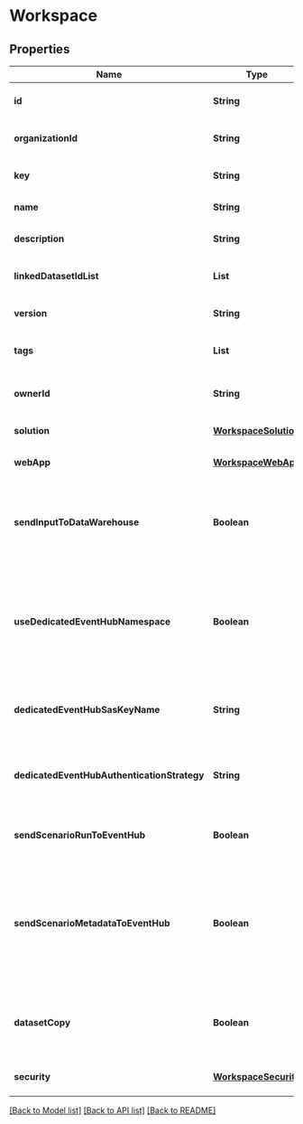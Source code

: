 # Workspace
## Properties

| Name | Type | Description | Notes |
|------------ | ------------- | ------------- | -------------|
| **id** | **String** | Workspace unique identifier generated by the API | [optional] [default to null] |
| **organizationId** | **String** | Organization unique identifier under which the workspace resides | [optional] [default to null] |
| **key** | **String** | technical key for resource name convention and version grouping. Must be unique | [default to null] |
| **name** | **String** | Workspace name. This name is display in the sample webApp | [default to null] |
| **description** | **String** | the Workspace description | [optional] [default to null] |
| **linkedDatasetIdList** | **List** | list of dataset linked to this dataset | [optional] [default to null] |
| **version** | **String** | the Workspace version MAJOR.MINOR.PATCH. | [optional] [default to null] |
| **tags** | **List** | the list of tags | [optional] [default to null] |
| **ownerId** | **String** | the user id which own this workspace. set by the API from Authentification service receved id | [optional] [default to null] |
| **solution** | [**WorkspaceSolution**](WorkspaceSolution.md) |  | [default to null] |
| **webApp** | [**WorkspaceWebApp**](WorkspaceWebApp.md) |  | [optional] [default to null] |
| **sendInputToDataWarehouse** | **Boolean** | default setting for all Scenarios and Run Templates to set whether or not the Dataset values and the input parameters values are send to the DataWarehouse prior to the ScenarioRun | [optional] [default to null] |
| **useDedicatedEventHubNamespace** | **Boolean** | Set this property to true to use a dedicated Azure Event Hub Namespace for this Workspace. The Event Hub Namespace must be named \\&#39;&lt;organization_id\\&gt;-&lt;workspace_id\\&gt;\\&#39; (in lower case). This Namespace must also contain two Event Hubs named \\&#39;probesmeasures\\&#39; and \\&#39;scenariorun\\&#39;. | [optional] [default to false] |
| **dedicatedEventHubSasKeyName** | **String** | the Dedicated Event Hub SAS key name, default to RootManageSharedAccessKey. Use the /secret endpoint to set the key value | [optional] [default to null] |
| **dedicatedEventHubAuthenticationStrategy** | **String** | the Event Hub authentication strategy, SHARED_ACCESS_POLICY or TENANT_CLIENT_CREDENTIALS. Default to the one defined for the tenant. | [optional] [default to null] |
| **sendScenarioRunToEventHub** | **Boolean** | default setting for all Scenarios and Run Templates to set whether or not the ScenarioRun is send to the Event Hub | [optional] [default to true] |
| **sendScenarioMetadataToEventHub** | **Boolean** | Set this property to false to not send scenario metada to Azure Event Hub Namespace for this Workspace. The Event Hub Namespace must be named \\&#39;&lt;organization_id\\&gt;-&lt;workspace_id\\&gt;\\&#39; (in lower case). This Namespace must also contain two Event Hubs named \\&#39;scenariometadata\\&#39; and \\&#39;scenariorunmetadata\\&#39;. | [optional] [default to false] |
| **datasetCopy** | **Boolean** | Activate the copy of dataset on scenario creation, meaning that each scenario created in this workspace will make this copy. when false, scenario use directly the dataset specified. | [optional] [default to true] |
| **security** | [**WorkspaceSecurity**](WorkspaceSecurity.md) |  | [optional] [default to null] |

[[Back to Model list]](../README.md#documentation-for-models) [[Back to API list]](../README.md#documentation-for-api-endpoints) [[Back to README]](../README.md)

